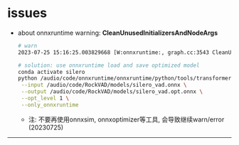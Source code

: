 # issues

- about onnxruntime warning: **CleanUnusedInitializersAndNodeArgs**

  ```bash
  # warn
  2023-07-25 15:16:25.003829668 [W:onnxruntime:, graph.cc:3543 CleanUnusedInitializersAndNodeArgs] Removing initializer '617'. It is not used by any node and should be removed from the model.
  
  # solution: use onnxruntime load and save optimized model
  conda activate silero
  python /audio/code/onnxruntime/onnxruntime/python/tools/transformers/optimizer.py \
   --input /audio/code/RockVAD/models/silero_vad.onnx \
   --output /audio/code/RockVAD/models/silero_vad.opt.onnx \
   --opt_level 1 \
   --only_onnxruntime
  ```

  - 注: 不要再使用onnxsim, onnxoptimizer等工具, 会导致继续warn/error (20230725)

---
